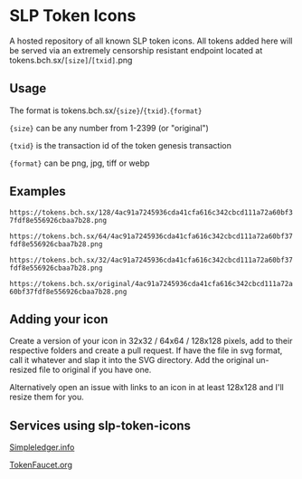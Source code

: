 # SLP Token Icons

A hosted repository of all known SLP token icons. All tokens added here will be served via an extremely censorship resistant endpoint located at tokens.bch.sx/`[size]`/`[txid]`.png

## Usage

The format is tokens.bch.sx/`{size}`/`{txid}`.`{format}`

`{size}` can be any number from 1-2399 (or "original")

`{txid}` is the transaction id of the token genesis transaction

`{format}` can be png, jpg, tiff or webp

## Examples

`https://tokens.bch.sx/128/4ac91a7245936cda41cfa616c342cbcd111a72a60bf37fdf8e556926cbaa7b28.png`

`https://tokens.bch.sx/64/4ac91a7245936cda41cfa616c342cbcd111a72a60bf37fdf8e556926cbaa7b28.png`

`https://tokens.bch.sx/32/4ac91a7245936cda41cfa616c342cbcd111a72a60bf37fdf8e556926cbaa7b28.png`

`https://tokens.bch.sx/original/4ac91a7245936cda41cfa616c342cbcd111a72a60bf37fdf8e556926cbaa7b28.png`

## Adding your icon

Create a version of your icon in 32x32 / 64x64 / 128x128 pixels, add to their respective folders and create a pull request. If have the file in svg format, call it whatever and slap it into the SVG directory. Add the original un-resized file to original if you have one.

Alternatively open an issue with links to an icon in at least 128x128 and I'll resize them for you.

## Services using slp-token-icons

[Simpleledger.info](https://simpleledger.info)

[TokenFaucet.org](http://tokenfaucet.forumotion.com/t4-new-tokens-added-may-27-2019)
